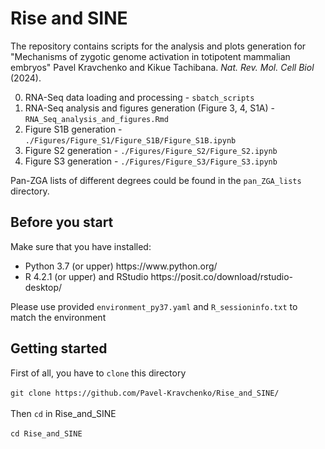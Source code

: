 # Rise and SINE

The repository contains scripts for the analysis and plots generation for "Mechanisms of zygotic genome activation in totipotent mammalian embryos" Pavel Kravchenko and Kikue Tachibana. _Nat. Rev. Mol. Cell Biol_ (2024).

0. RNA-Seq data loading and processing - ```sbatch_scripts```
1. RNA-Seq analysis and figures generation (Figure 3, 4, S1A) - ```RNA_Seq_analysis_and_figures.Rmd```
2. Figure S1B generation - ```./Figures/Figure_S1/Figure_S1B/Figure_S1B.ipynb```
3. Figure S2 generation - ```./Figures/Figure_S2/Figure_S2.ipynb```
4. Figure S3 generation - ```./Figures/Figure_S3/Figure_S3.ipynb```

Pan-ZGA lists of different degrees could be found in the ```pan_ZGA_lists``` directory.

## Before you start

Make sure that you have installed:
<ul>
<li>Python 3.7 (or upper) https://www.python.org/
<li>R 4.2.1 (or upper) and RStudio https://posit.co/download/rstudio-desktop/
</ul>

Please use provided ```environment_py37.yaml``` and ```R_sessioninfo.txt``` to match the environment

## Getting started

First of all, you have to ```clone``` this directory</br></br>
```git clone https://github.com/Pavel-Kravchenko/Rise_and_SINE/```</br></br>
Then ```cd``` in Rise_and_SINE </br></br>
```cd Rise_and_SINE```</br></br>
